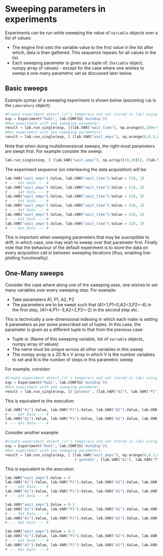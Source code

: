 # Sweeping parameters in experiments

Experiments can be run while sweeping the value of `Variable` objects over a list of values:

- The engine first sets the variable value to the first value in the list after which, data is then gathered. This sequence repeats for all values in the list.
- Each sweeping parameter is given as a tuple of: (`Variable` object, numpy array of values) - except for the case where one wishes to sweep a one-many parametric set as discussed later below.

## Basic sweeps

Example syntax of a sweeping experiment is shown below (assuming `lab` is the `Laboratory` object):


``` python
#Create experiment object (it's temporary and not stored in lab) using configuration 'AutoExp'
exp = Experiment("Rabi", lab.CONFIG('AutoExp'))
#Run experiment with one sweeping parameter:
result = lab.run_single(exp, [(lab.VAR("wait_time"), np.arange(0,100e-9,10e-9))])
#Run experiment with two sweeping parameters:
result = lab.run_single(exp, [ (lab.VAR("wait_amps"), np.arange(0,0.5,0.01)), (lab.VAR("wait_time"), np.arange(0,100e-9,10e-9)) ])
```

Note that when doing multidimensional sweeps, the right-most parameters are swept first. For example consider the sweep:
```python
lab.run_single(exp, [ (lab.VAR("wait_amps"), np.array([10,20])), (lab.VAR("wait_time"), np.array([1,2,3])) ])
```

The experiment sequence (on interleaving the data acquisition) will be:

```python
lab.VAR("wait_amps").Value, lab.VAR("wait_time").Value = (10, 1)
# --- Get Data --- #
lab.VAR("wait_amps").Value, lab.VAR("wait_time").Value = (10, 2)
# --- Get Data --- #
lab.VAR("wait_amps").Value, lab.VAR("wait_time").Value = (10, 3)
# --- Get Data --- #
lab.VAR("wait_amps").Value, lab.VAR("wait_time").Value = (20, 1)
# --- Get Data --- #
lab.VAR("wait_amps").Value, lab.VAR("wait_time").Value = (20, 2)
# --- Get Data --- #
lab.VAR("wait_amps").Value, lab.VAR("wait_time").Value = (20, 3)
# --- Get Data --- #
```

This is important when sweeping parameters that may be susceptible to drift; in which case, one may wish to sweep over that parameter first. Finally note that the behaviour of the default experiment is to store the data on every acquisition call in between sweeping iterations (thus, enabling live-plotting functionality).


## One-Many sweeps

Consider the case where along one of the sweeping axes, one wishes to set many variables over every sweeping step. For example:

- Take parameters A1, P1, A2, P2
- The parameters are to be swept such that (A1=1,P1=0,A2=3,P2=-4) in the first step, (A1=4,P1=-3,A2=2,P2=-2) in the second step etc.

This is technically a one-dimensional indexing in which each index is setting 4 parameters as per some prescribed set of tuples. In this case, the parameter is given as a different tuple to that from the previous case:

- Tuple is: (Name of this sweeping variable, list of `Variable` objects, numpy array of values)
- The name must be unique across all other variables in this sweep
- The numpy array is a 2D N x V array in which V is the number variables to set and N is the number of steps in this parametric sweep

For example, consider:

``` python
#Create experiment object (it's temporary and not stored in lab) using configuration 'AutoExp'
exp = Experiment("Rabi", lab.CONFIG('AutoExp'))
#Run experiment with one sweeping parameter:
result = lab.run_single(exp, [('gateSet', [lab.VAR("A1"), lab.VAR("P1"), lab.VAR("A2"), lab.VAR("P2")], np.array([[1,0,3,-4], [4,-3,2,-2]]))])
```

This is equivalent to the execution:

```python
lab.VAR("A1").Value, lab.VAR("P1").Value, lab.VAR("A2").Value, lab.VAR("P2").Value = (1,0,3,-4)
# --- Get Data --- #
lab.VAR("A1").Value, lab.VAR("P1").Value, lab.VAR("A2").Value, lab.VAR("P2").Value = (4,-3,2,-2)
# --- Get Data --- #
```

Consider another example:

``` python
#Create experiment object (it's temporary and not stored in lab) using configuration 'AutoExp'
exp = Experiment("Rabi", lab.CONFIG('AutoExp'))
#Run experiment with two sweeping parameters:
result = lab.run_single(exp, [ (lab.VAR("wait_amps"), np.arange(0,0.3,0.1)), 
                                ('gateSet', [lab.VAR("A1"), lab.VAR("P1"), lab.VAR("A2"), lab.VAR("P2")], np.array([[1,0,3,-4], [4,-3,2,-2]])) ])
```

This is equivalent to the execution:

```python
lab.VAR("wait_amps").Value = 0
lab.VAR("A1").Value, lab.VAR("P1").Value, lab.VAR("A2").Value, lab.VAR("P2").Value = (1,0,3,-4)
# --- Get Data --- #
lab.VAR("A1").Value, lab.VAR("P1").Value, lab.VAR("A2").Value, lab.VAR("P2").Value = (4,-3,2,-2)
# --- Get Data --- #

lab.VAR("wait_amps").Value = 0.1
lab.VAR("A1").Value, lab.VAR("P1").Value, lab.VAR("A2").Value, lab.VAR("P2").Value = (1,0,3,-4)
# --- Get Data --- #
lab.VAR("A1").Value, lab.VAR("P1").Value, lab.VAR("A2").Value, lab.VAR("P2").Value = (4,-3,2,-2)
# --- Get Data --- #

lab.VAR("wait_amps").Value = 0.2
lab.VAR("A1").Value, lab.VAR("P1").Value, lab.VAR("A2").Value, lab.VAR("P2").Value = (1,0,3,-4)
# --- Get Data --- #
lab.VAR("A1").Value, lab.VAR("P1").Value, lab.VAR("A2").Value, lab.VAR("P2").Value = (4,-3,2,-2)
# --- Get Data --- #
```
